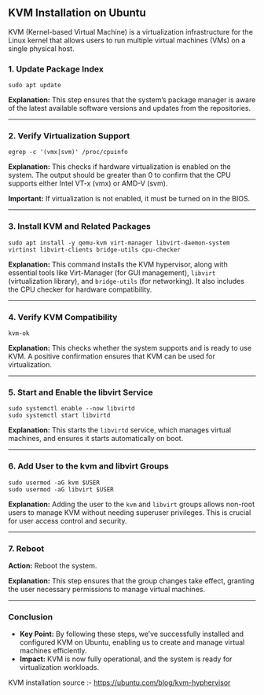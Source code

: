 ## **KVM Installation on Ubuntu**
KVM (Kernel-based Virtual Machine) is a virtualization infrastructure for the Linux kernel that allows users to run multiple virtual machines (VMs) on a single physical host.

### **1\. Update Package Index**

 `sudo apt update`  

**Explanation:** This step ensures that the system’s package manager is aware of the latest available software versions and updates from the repositories.  

  ---

### **2\. Verify Virtualization Support**

`egrep -c '(vmx|svm)' /proc/cpuinfo`  

**Explanation:** This checks if hardware virtualization is enabled on the system. The output should be greater than 0 to confirm that the CPU supports either Intel VT-x (vmx) or AMD-V (svm).  

**Important:** If virtualization is not enabled, it must be turned on in the BIOS.  

  ---

### **3\. Install KVM and Related Packages**

   `sudo apt install -y qemu-kvm virt-manager libvirt-daemon-system virtinst libvirt-clients bridge-utils cpu-checker`  
 
**Explanation:** This command installs the KVM hypervisor, along with essential tools like Virt-Manager (for GUI management), `libvirt` (virtualization library), and `bridge-utils` (for networking). It also includes the CPU checker for hardware compatibility.  

  ---

### **4\. Verify KVM Compatibility**

`kvm-ok`  

**Explanation:** This checks whether the system supports and is ready to use KVM. A positive confirmation ensures that KVM can be used for virtualization.  

  ---

  ### **5\. Start and Enable the libvirt Service**
`sudo systemctl enable --now libvirtd`  
`sudo systemctl start libvirtd`  

**Explanation:** This starts the `libvirtd` service, which manages virtual machines, and ensures it starts automatically on boot.  

  ---

### **6\. Add User to the kvm and libvirt Groups**
     
 `sudo usermod -aG kvm $USER`  
 `sudo usermod -aG libvirt $USER`  

**Explanation:** Adding the user to the `kvm` and `libvirt` groups allows non-root users to manage KVM without needing superuser privileges. This is crucial for user access control and security.  

  ---

  ### **7\. Reboot**

**Action:** Reboot the system.  

**Explanation:** This step ensures that the group changes take effect, granting the user necessary permissions to manage virtual machines.  

  ---

  ### **Conclusion**

* **Key Point:** By following these steps, we’ve successfully installed and configured KVM on Ubuntu, enabling us to create and manage virtual machines efficiently.  
* **Impact:** KVM is now fully operational, and the system is ready for virtualization workloads.
 
KVM installation source :- https://ubuntu.com/blog/kvm-hyphervisor
